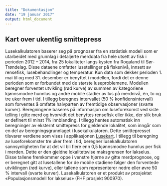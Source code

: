 ```yaml
---
title: "Dokumentasjon"
date: "19 januar 2017"
output: html_document
---
```



## Kart over ukentlig smittepress 


Lusekalkulatoren baserer seg på prognoser fra en statistisk modell som er utarbeidet med grunnlag i detaljerte merddata fra hele utsett av fisk i perioden 2012 – 2014, fra 25 lokaliteter langs kysten fra Rogaland til Sør-Trøndelag. Disse dataene omfatter lusetellinger på fiskenivå, innsett av rensefisk, lusebehandlinger og temperatur. Kun data som dekker perioden 1. mai til og med 31. desember er benyttet i modellen, fordi det er denne perioden som er forbundet med de største luseproblemene.
Modellen beregner forventet utvikling (rød kurve) av summen av kategoriene kjønnsmodne hunnlus og andre mobile stadier av lus på merdnivå, én, to og tre uker frem i tid. I tillegg beregnes intervallet (50 % konfidensintervall) som forventes å omfatte halvparten av fremtidige observasjoner (svarte kurver).
Beregningene baseres på informasjon om luseforekomst ved siste telling i gitte merd og hvorvidt det benyttes rensefisk eller ikke, der slik bruk er definert til minst 1% innblanding. I tillegg hentes automatisk inn beregninger av eksternt smittepress for gjeldende lokalitet, som inngår som en del av beregningsgrunnlaget i lusekalkulatoren. Dette smittepresset tilsvarer verdiene som vises i applikasjonen [Lusekart](/lusekart).
I tillegg til beregning av luseforekomster tre uker frem i tid, beregner lusekalkulatoren sannsynligheten for at det vil bli flere enn 0,5 kjønnsmodne hunnlus per fisk i merden. Dette er den gjeldne lokalitetsvise maksgrensen for lakselus. Disse tallene fremkommer oppe i venstre hjørne av gitte merdprognose, og er beregnet gitt at lusetallene for de mobile stadiene følger den forventede utviklingen (rød kurve), eller tallene som representerer nedre eller øvre 50 % intervall (svarte kurver).
Lusekalkulatoren er et produkt av prosjektet «Populasjonsmodell for lakselus» (FHF prosjekt 900970).
